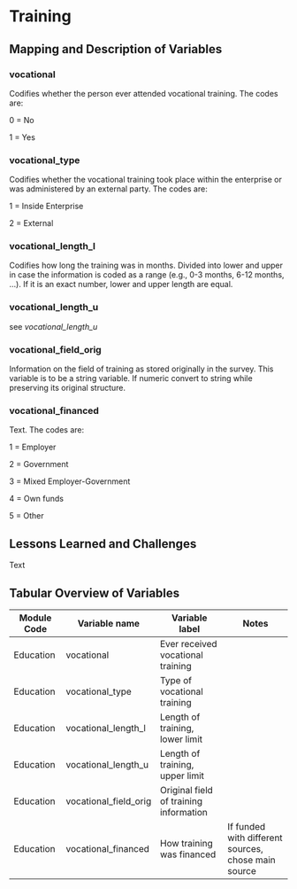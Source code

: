 # Training

## Mapping and Description of Variables

### vocational

Codifies whether the person ever attended vocational training. The codes are:

0 = No

1 = Yes

### vocational_type

Codifies whether the vocational training took place within the enterprise or was administered by an external party. The codes are:

1 = Inside Enterprise

2 = External

### vocational_length_l

Codifies how long the training was in months. Divided into lower and upper in case the information is coded as a range (e.g., 0-3 months, 6-12 months, …). If it is an exact number, lower and upper length are equal.

### vocational_length_u

see _vocational_length_u_

### vocational_field_orig

Information on the field of training as stored originally in the survey. This variable is to be a string variable. If numeric convert to string while preserving its original structure.

### vocational_financed

Text. The codes are:

1 = Employer

2 = Government

3 = Mixed Employer-Government

4 = Own funds

5 = Other

## Lessons Learned and Challenges

Text

## Tabular Overview of Variables

| Module Code | Variable name | Variable label | Notes |
| --- | --- | --- | --- |
| Education | vocational | Ever received vocational training | &nbsp; |
| Education | vocational_type | Type of vocational training | &nbsp; |
| Education | vocational_length_l | Length of training, lower limit | &nbsp; |
| Education | vocational_length_u | Length of training, upper limit | &nbsp; |
| Education | vocational_field_orig | Original field of training information |     |
| Education | vocational_financed | How training was financed | If funded with different sources, chose main source |